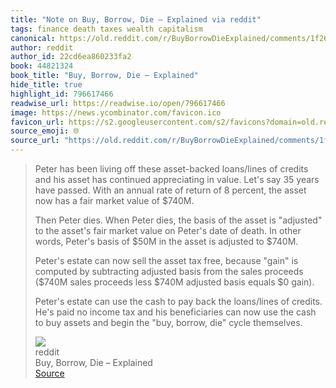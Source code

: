```yaml
---
title: "Note on Buy, Borrow, Die – Explained via reddit"
tags: finance death taxes wealth capitalism
canonical: https://old.reddit.com/r/BuyBorrowDieExplained/comments/1f26rsf/buy_borrow_die_explained/
author: reddit
author_id: 22cd6ea860233fa2
book: 44821324
book_title: "Buy, Borrow, Die – Explained"
hide_title: true
highlight_id: 796617466
readwise_url: https://readwise.io/open/796617466
image: https://news.ycombinator.com/favicon.ico
favicon_url: https://s2.googleusercontent.com/s2/favicons?domain=old.reddit.com
source_emoji: 🌐
source_url: "https://old.reddit.com/r/BuyBorrowDieExplained/comments/1f26rsf/buy_borrow_die_explained/#:~:text=Peter%20has%20been,die%22%20cycle%20themselves."
---
```


> Peter has been living off these asset-backed loans/lines of credits and his asset has continued appreciating in value. Let's say 35 years have passed. With an annual rate of return of 8 percent, the asset now has a fair market value of $740M.
> 
> Then Peter dies. When Peter dies, the basis of the asset is "adjusted" to the asset's fair market value on Peter's date of death. In other words, Peter's basis of $50M in the asset is adjusted to $740M.
> 
> Peter's estate can now sell the asset tax free, because "gain" is computed by subtracting adjusted basis from the sales proceeds ($740M sales proceeds less $740M adjusted basis equals $0 gain).
> 
> Peter's estate can use the cash to pay back the loans/lines of credits. He's paid no income tax and his beneficiaries can now use the cash to buy assets and begin the "buy, borrow, die" cycle themselves.
> <div class="quoteback-footer"><div class="quoteback-avatar"><img class="mini-favicon" src="https://s2.googleusercontent.com/s2/favicons?domain=old.reddit.com"></div><div class="quoteback-metadata"><div class="metadata-inner"><span style="display:none">FROM:</span><div aria-label="reddit" class="quoteback-author"> reddit</div><div aria-label="Buy, Borrow, Die – Explained" class="quoteback-title"> Buy, Borrow, Die – Explained</div></div></div><div class="quoteback-backlink"><a target="_blank" aria-label="go to the full text of this quotation" rel="noopener" href="https://old.reddit.com/r/BuyBorrowDieExplained/comments/1f26rsf/buy_borrow_die_explained/#:~:text=Peter%20has%20been,die%22%20cycle%20themselves." class="quoteback-arrow"> Source</a></div></div>